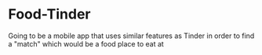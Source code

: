 # Food-Tinder
Going to be a mobile app that uses similar features as Tinder in order to find a "match" which would be a food place to eat at 
